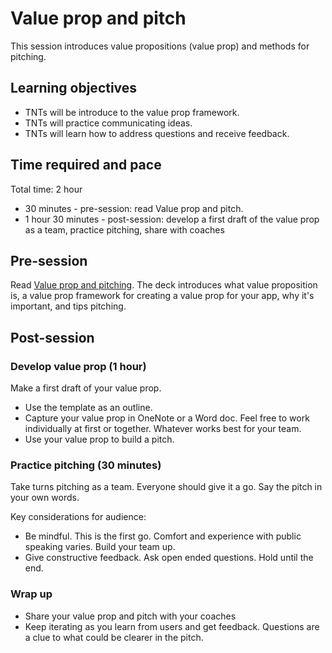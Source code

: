 # Value prop and pitch

This session introduces value propositions (value prop) and methods for pitching.

## Learning objectives

* TNTs will be introduce to the value prop framework.
* TNTs will practice communicating ideas.
* TNTs will learn how to address questions and receive feedback.

## Time required and pace

Total time: 2 hour

* 30 minutes - pre-session: read Value prop and pitch.
* 1 hour 30 minutes - post-session: develop a first draft of the value prop as a team, practice pitching, share with coaches

## Pre-session

Read [Value prop and pitching](https://github.com/tnt-summer-academy/Curriculum/blob/master/Week%202/%5BPM2.2%5DValue%20prop%20and%20pitch.md). The deck introduces what value proposition is, a value prop framework for creating a value prop for your app, why it's important, and tips pitching.

## Post-session

### Develop value prop (1 hour)

Make a first draft of your value prop.

* Use the template as an outline.
* Capture your value prop in OneNote or a Word doc. Feel free to work individually at first or together. Whatever works best for your team.
* Use your value prop to build a pitch.

### Practice pitching (30 minutes)

Take turns pitching as a team. Everyone should give it a go. Say the pitch in your own words.

Key considerations for audience:

* Be mindful. This is the first go. Comfort and experience with public speaking varies. Build your team up.
* Give constructive feedback. Ask open ended questions. Hold until the end.

### Wrap up

* Share your value prop and pitch with your coaches
* Keep iterating as you learn from users and get feedback. Questions are a clue to what could be clearer in the pitch.
